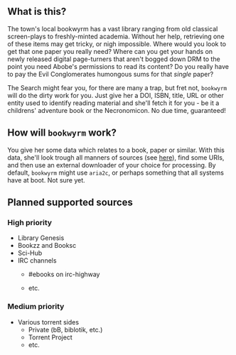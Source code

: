 ## What is this?
The town's local bookwyrm has a vast library
ranging from old classical screen-plays to freshly-minted academia.
Without her help, retrieving one of these items may get tricky, or nigh impossible.
Where would you look to get that one paper you really need?
Where can you get your hands on newly released digital page-turners
that aren't bogged down DRM to the point you need Abobe's permissions to read its content?
Do you really have to pay the Evil Conglomerates humongous sums for that *single* paper?

The Search might fear you, for there are many a trap, but fret not,
`bookwyrm` will do the dirty work for you.
Just give her a DOI, ISBN, title, URL or other entity used to identify reading material
and she'll fetch it for you - be it a childrens' adventure book or the Necronomicon.
No due time, guaranteed!

## How will `bookwyrm` work?
You give her some data which relates to a book, paper or similar.
With this data, she'll look trough all manners of sources (see [here](#planned-supported-sources)),
find some URIs, and then use an external downloader of your choice for processing.
By default, `bookwyrm` might use `aria2c`,
or perhaps something that all systems have at boot.
Not sure yet.

## Planned supported sources
### High priority
* Library Genesis
* Bookzz and Booksc
* Sci-Hub
* IRC channels
    - <p>#ebooks on irc-highway</p>
    - etc.
### Medium priority
* Various torrent sides
    - Private (bB, biblotik, etc.)
    - Torrent Project
    - etc.

